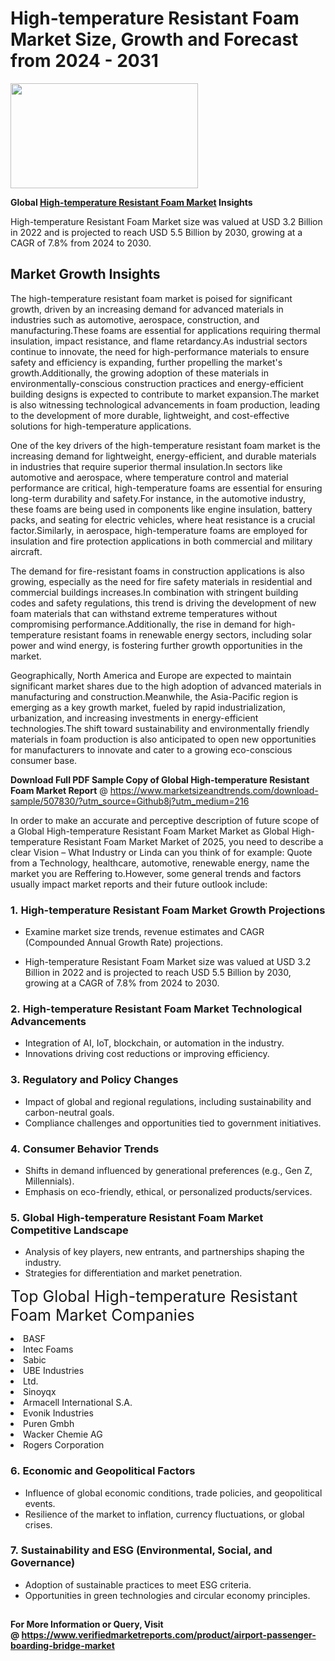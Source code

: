 <H1>High-temperature Resistant Foam Market Size, Growth and Forecast from 2024 - 2031</H1><img class="aligncenter size-medium wp-image-584254" src="https://thirdeyenews.in/wp-content/uploads/2024/09/Global-Market-Research-300x168.jpeg" alt="" width="300" height="168" /><p><strong>Global&nbsp;<a href="https://www.marketsizeandtrends.com/download-sample/507830/?utm_source=Github8j?utm_medium=216">High-temperature Resistant Foam Market</a> Insights</strong></p><p>High-temperature Resistant Foam Market size was valued at USD 3.2 Billion in 2022 and is projected to reach USD 5.5 Billion by 2030, growing at a CAGR of 7.8% from 2024 to 2030.</p><p><h2>Market Growth Insights</h2> <p>The high-temperature resistant foam market is poised for significant growth, driven by an increasing demand for advanced materials in industries such as automotive, aerospace, construction, and manufacturing.These foams are essential for applications requiring thermal insulation, impact resistance, and flame retardancy.As industrial sectors continue to innovate, the need for high-performance materials to ensure safety and efficiency is expanding, further propelling the market's growth.Additionally, the growing adoption of these materials in environmentally-conscious construction practices and energy-efficient building designs is expected to contribute to market expansion.The market is also witnessing technological advancements in foam production, leading to the development of more durable, lightweight, and cost-effective solutions for high-temperature applications.</p> <p>One of the key drivers of the high-temperature resistant foam market is the increasing demand for lightweight, energy-efficient, and durable materials in industries that require superior thermal insulation.In sectors like automotive and aerospace, where temperature control and material performance are critical, high-temperature foams are essential for ensuring long-term durability and safety.For instance, in the automotive industry, these foams are being used in components like engine insulation, battery packs, and seating for electric vehicles, where heat resistance is a crucial factor.Similarly, in aerospace, high-temperature foams are employed for insulation and fire protection applications in both commercial and military aircraft.</p> <p>The demand for fire-resistant foams in construction applications is also growing, especially as the need for fire safety materials in residential and commercial buildings increases.In combination with stringent building codes and safety regulations, this trend is driving the development of new foam materials that can withstand extreme temperatures without compromising performance.Additionally, the rise in demand for high-temperature resistant foams in renewable energy sectors, including solar power and wind energy, is fostering further growth opportunities in the market.</p> <p>Geographically, North America and Europe are expected to maintain significant market shares due to the high adoption of advanced materials in manufacturing and construction.Meanwhile, the Asia-Pacific region is emerging as a key growth market, fueled by rapid industrialization, urbanization, and increasing investments in energy-efficient technologies.The shift toward sustainability and environmentally friendly materials in foam production is also anticipated to open new opportunities for manufacturers to innovate and cater to a growing eco-conscious consumer base.</p> <p><span class=""><strong>Download Full PDF Sample Copy of Global High-temperature Resistant Foam Market Report</strong> @ <a href="https://www.marketsizeandtrends.com/download-sample/507830/?utm_source=Github8j?utm_medium=216" target="_blank">https://www.marketsizeandtrends.com/download-sample/507830/?utm_source=Github8j?utm_medium=216</a></span></p><p>In order to make an accurate and perceptive description of future scope of a Global&nbsp;High-temperature Resistant Foam Market Market as Global&nbsp;High-temperature Resistant Foam Market Market of 2025, you need to describe a clear Vision &ndash; What Industry or Linda can you think of for example: Quote from a Technology, healthcare, automotive, renewable energy, name the market you are Reffering to.However, some general trends and factors usually impact market reports and their future outlook include:</p><h3>1.&nbsp;<strong>High-temperature Resistant Foam Market Growth Projections</strong></h3><ul><li>Examine market size trends, revenue estimates and CAGR (Compounded Annual Growth Rate) projections.</li><li><p>High-temperature Resistant Foam Market size was valued at USD 3.2 Billion in 2022 and is projected to reach USD 5.5 Billion by 2030, growing at a CAGR of 7.8% from 2024 to 2030.</p></li></ul><h3>2.&nbsp;<strong>High-temperature Resistant Foam Market Technological Advancements</strong></h3><ul><li>Integration of AI, IoT, blockchain, or automation in the industry.</li><li>Innovations driving cost reductions or improving efficiency.</li></ul><h3>3.&nbsp;<strong>Regulatory and Policy Changes</strong></h3><ul><li>Impact of global and regional regulations, including sustainability and carbon-neutral goals.</li><li>Compliance challenges and opportunities tied to government initiatives.</li></ul><h3>4.&nbsp;<strong>Consumer Behavior Trends</strong></h3><ul><li>Shifts in demand influenced by generational preferences (e.g., Gen Z, Millennials).</li><li>Emphasis on eco-friendly, ethical, or personalized products/services.</li></ul><h3>5.&nbsp;<strong>Global High-temperature Resistant Foam Market Competitive Landscape</strong></h3><ul><li>Analysis of key players, new entrants, and partnerships shaping the industry.</li><li>Strategies for differentiation and market penetration.</li></ul><p data-pm-slice="1 1 []"><span style="color: inherit; font-family: inherit; font-size: 25px;">Top Global High-temperature Resistant Foam Market Companies</span></p><div class="" data-test-id=""><p><li>BASF</li><li> Intec Foams</li><li> Sabic</li><li> UBE Industries</li><li> Ltd.</li><li> Sinoyqx</li><li> Armacell International S.A.</li><li> Evonik Industries</li><li> Puren Gmbh</li><li> Wacker Chemie AG</li><li> Rogers Corporation</li></p></div><h3>6.&nbsp;<strong>Economic and Geopolitical Factors</strong></h3><ul><li>Influence of global economic conditions, trade policies, and geopolitical events.</li><li>Resilience of the market to inflation, currency fluctuations, or global crises.</li></ul><h3>7.&nbsp;<strong>Sustainability and ESG (Environmental, Social, and Governance)</strong></h3><ul><li>Adoption of sustainable practices to meet ESG criteria.</li><li>Opportunities in green technologies and circular economy principles.</li></ul><h2><strong style="font-size: 14px;">For More Information or Query, Visit @&nbsp;</strong><a style="background-color: #ffffff; font-size: 14px;" href="https://www.marketsizeandtrends.com/report/high-temperature-resistant-foam-market/" target="_blank">https://www.verifiedmarketreports.com/product/airport-passenger-boarding-bridge-market</a></h2>